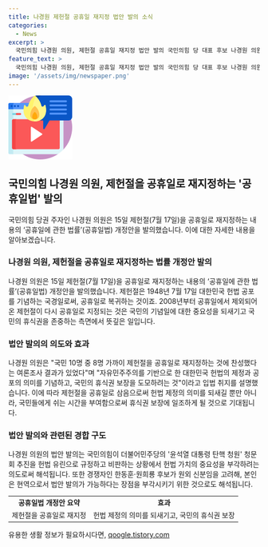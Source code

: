 ```yaml
---
title: 나경원 제헌절 공휴일 재지정 법안 발의 소식
categories:
  - News
excerpt: >
  국민의힘 나경원 의원, 제헌절 공휴일 재지정 법안 발의 국민의힘 당 대표 후보 나경원 의원이 제헌절을 공휴일로 재지정하는 내용의 법안을 발의했다. 이는 국민의 휴식권을 보장하고, 자유민주주의를 기념하기 위한 것으로 설명됐으며, 8명 중 10명이 찬성하는 여론조사 결과를 인용해 국민의 지지를 얻고 있다. 이러한 행동은 헌법 가치의 중요성을 부각하고 상대 후보들과의 차별화를 모색하는 의도가 있다고 해석된다.
feature_text: >
  국민의힘 나경원 의원, 제헌절 공휴일 재지정 법안 발의 국민의힘 당 대표 후보 나경원 의원이 제헌절을 공휴일로 재지정하는 내용의 법안을 발의했다. 이는 국민의 휴식권을 보장하고, 자유민주주의를 기념하기 위한 것으로 설명됐으며, 8명 중 10명이 찬성하는 여론조사 결과를 인용해 국민의 지지를 얻고 있다. 이러한 행동은 헌법 가치의 중요성을 부각하고 상대 후보들과의 차별화를 모색하는 의도가 있다고 해석된다.
image: '/assets/img/newspaper.png'
---
```


<p><img src="/assets/img/news.png" alt="rentncar 속보" /></p>

<h2 data-ke-size="size26">국민의힘 나경원 의원, 제헌절을 공휴일로 재지정하는 '공휴일법' 발의</h2>

<p data-ke-size="size16">국민의힘 당권 주자인 나경원 의원은 15일 제헌절(7월 17일)을 공휴일로 재지정하는 내용의 ‘공휴일에 관한 법률’(공휴일법) 개정안을 발의했습니다. 이에 대한 자세한 내용을 알아보겠습니다.</p>

<h3>나경원 의원, 제헌절을 공휴일로 재지정하는 법률 개정안 발의</h3>

<p data-ke-size="size16">나경원 의원은 15일 제헌절(7월 17일)을 공휴일로 재지정하는 내용의 ‘공휴일에 관한 법률’(공휴일법) 개정안을 발의했습니다. 제헌절은 1948년 7월 17일 대한민국 헌법 공포를 기념하는 국경일로써, 공휴일로 복귀하는 것이죠. 2008년부터 공휴일에서 제외되어온 제헌절이 다시 공휴일로 지정되는 것은 국민의 기념일에 대한 중요성을 되새기고 국민의 휴식권을 존중하는 측면에서 뜻깊은 일입니다.</p>

<h3>법안 발의의 의도와 효과</h3>

<p data-ke-size="size16">나경원 의원은 "국민 10명 중 8명 가까이 제헌절을 공휴일로 재지정하는 것에 찬성했다는 여론조사 결과가 있었다"며 "자유민주주의를 기반으로 한 대한민국 헌법의 제정과 공포의 의미를 기념하고, 국민의 휴식권 보장을 도모하려는 것"이라고 입법 취지를 설명했습니다. 이에 따라 제헌절을 공휴일로 삼음으로써 헌법 제정의 의미를 되새길 뿐만 아니라, 국민들에게 쉬는 시간을 부여함으로써 휴식권 보장에 일조하게 될 것으로 기대됩니다.</p>

<h3>법안 발의와 관련된 경합 구도</h3>

<p data-ke-size="size16">나경원 의원의 법안 발의는 국민의힘이 더불어민주당의 '윤석열 대통령 탄핵 청원' 청문회 추진을 헌법 유린으로 규정하고 비판하는 상황에서 헌법 가치의 중요성을 부각하려는 의도로써 해석됩니다. 또한 경쟁자인 한동훈·원희룡 후보가 원외 신분임을 고려해, 본인은 현역으로서 법안 발의가 가능하다는 장점을 부각시키기 위한 것으로도 해석됩니다.</p>

<table>
  <tr>
    <td style="text-align: center; height: 17px;"><b>공휴일법 개정안 요약</b></td>
    <td style="text-align: center; height: 17px;"><b>효과</b></td>
  </tr>
  <tr>
    <td style="text-align: center;">제헌절을 공휴일로 재지정</td>
    <td style="text-align: center;">헌법 제정의 의미를 되새기고, 국민의 휴식권 보장</td>
  </tr>
</table>
유용한 생활 정보가 필요하시다면, <a href="https://qoogle.tistory.com" rel="dofollow">qoogle.tistory.com</a>


